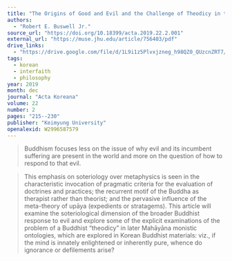 ```yaml
---
title: "The Origins of Good and Evil and the Challenge of Theodicy in the Buddhist Tradition"
authors:
  - "Robert E. Buswell Jr."
source_url: "https://doi.org/10.18399/acta.2019.22.2.001"
external_url: "https://muse.jhu.edu/article/756403/pdf"
drive_links:
  - "https://drive.google.com/file/d/1L9i1z5Plvxjzneg_h98QZ0_QUzcnZRT7/view?usp=drivesdk"
tags:
  - korean
  - interfaith
  - philosophy
year: 2019
month: dec
journal: "Acta Koreana"
volume: 22
number: 2
pages: "215--230"
publisher: "Keimyung University"
openalexid: W2996587579
---
```


> Buddhism focuses less on the issue of why evil and its incumbent suffering are present in the world and more on the question of how to respond to that evil.

> This emphasis on soteriology over metaphysics is seen in the characteristic invocation of pragmatic criteria for the evaluation of doctrines and practices; the recurrent motif of the Buddha as therapist rather than theorist; and the pervasive influence of the meta-theory of upāya (expedients or stratagems).
> This article will examine the soteriological dimension of the broader Buddhist response to evil and explore some of the explicit examinations of the problem of a Buddhist “theodicy” in later Mahāyāna monistic ontologies, which are explored in Korean Buddhist materials: viz., if the mind is innately enlightened or inherently pure, whence do ignorance or defilements arise?
